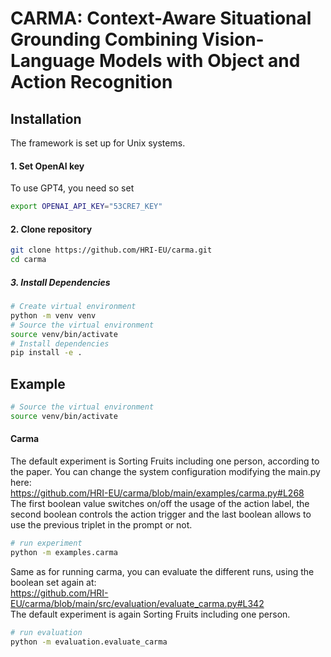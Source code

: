 # CARMA: Context-Aware Situational Grounding Combining Vision-Language Models with Object and Action Recognition

## Installation

The framework is set up for Unix systems.

#### 1. Set OpenAI key
To use GPT4, you need so set
```bash
export OPENAI_API_KEY="53CRE7_KEY"
```

#### 2. Clone repository
```bash
git clone https://github.com/HRI-EU/carma.git
cd carma
```

##### 3. Install Dependencies 

```bash
# Create virtual environment
python -m venv venv
# Source the virtual environment
source venv/bin/activate
# Install dependencies
pip install -e .
```

## Example

```bash
# Source the virtual environment
source venv/bin/activate
```

#### Carma
The default experiment is Sorting Fruits including one person, according to the paper.
You can change the system configuration modifying the main.py here: \
https://github.com/HRI-EU/carma/blob/main/examples/carma.py#L268 \
The first boolean value switches on/off the usage of the action label, the second boolean controls the action trigger and 
the last boolean allows to use the previous triplet in the prompt or not.

``` bash
# run experiment
python -m examples.carma
```

Same as for running carma, you can evaluate the different runs, using the boolean set again at: \
https://github.com/HRI-EU/carma/blob/main/src/evaluation/evaluate_carma.py#L342 \
The default experiment is again Sorting Fruits including one person.

``` bash
# run evaluation
python -m evaluation.evaluate_carma
```
